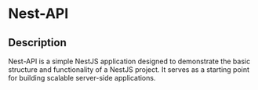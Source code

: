 # Nest-API

## Description
Nest-API is a simple NestJS application designed to demonstrate the basic structure and functionality of a NestJS project. It serves as a starting point for building scalable server-side applications.

<!-- ## Table of Contents
- [Installation](#installation)
- [Usage](#usage)
- [Contributing](#contributing)
- [License](#license)
- [Contact](#contact)

## Installation
To set up the project locally, follow these steps: -->

